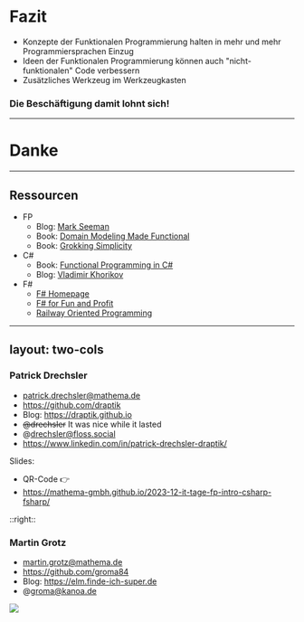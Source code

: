 # Fazit

- Konzepte der Funktionalen Programmierung halten in mehr und mehr Programmiersprachen Einzug
- Ideen der Funktionalen Programmierung können auch "nicht-funktionalen" Code verbessern
- Zusätzliches Werkzeug im Werkzeugkasten

### Die Beschäftigung damit lohnt sich!

---

# Danke

---

## Ressourcen

- FP
  - Blog: [Mark Seeman](https://blog.ploeh.dk/)
  - Book: [Domain Modeling Made Functional](https://pragprog.com/book/swdddf/domain-modeling-made-functional)
  - Book: [Grokking Simplicity](https://www.manning.com/books/grokking-simplicity)
- C#
  - Book: [Functional Programming in C#](https://www.manning.com/books/functional-programming-in-c-sharp)
  - Blog: [Vladimir Khorikov](https://enterprisecraftsmanship.com/)
- F#
  - [F# Homepage](https://fsharp.org/)
  - [F# for Fun and Profit](https://fsharpforfunandprofit.com/)
  - [Railway Oriented Programming](https://fsharpforfunandprofit.com/rop/)

---
layout: two-cols
---

### Patrick Drechsler

- <mdi-email /> patrick.drechsler@mathema.de
- <logos-github-icon /> https://github.com/draptik
- <mdi-web /> Blog: https://draptik.github.io
- <logos-twitter /> ~~@drechsler~~ It was nice while it lasted
- <logos-mastodon-icon /> @drechsler@floss.social
- <logos-linkedin-icon /> https://www.linkedin.com/in/patrick-drechsler-draptik/

Slides: 

- QR-Code 👉
- https://mathema-gmbh.github.io/2023-12-it-tage-fp-intro-csharp-fsharp/

::right::

### Martin Grotz

- <mdi-email /> martin.grotz@mathema.de
- <logos-github-icon /> https://github.com/groma84
- <mdi-web /> Blog: https://elm.finde-ich-super.de
- <logos-mastodon-icon /> @groma@kanoa.de
  
<img 
  class="absolute bottom-0 right-50 w-60"
  src="/images/qr-code-it-tage-frankfurt-2023.png" >

